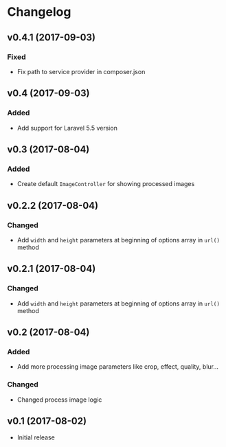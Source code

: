 # Changelog

## v0.4.1 (2017-09-03)

### Fixed
- Fix path to service provider in composer.json

## v0.4 (2017-09-03)

### Added
- Add support for Laravel 5.5 version

## v0.3 (2017-08-04)

### Added
- Create default `ImageController` for showing processed images

## v0.2.2 (2017-08-04)

### Changed
- Add `width` and `height` parameters at beginning of options array in `url()` method

## v0.2.1 (2017-08-04)

### Changed
- Add `width` and `height` parameters at beginning of options array in `url()` method

## v0.2 (2017-08-04)

### Added
- Add more processing image parameters like crop, effect, quality, blur...

### Changed
- Changed process image logic

## v0.1 (2017-08-02)
- Initial release
